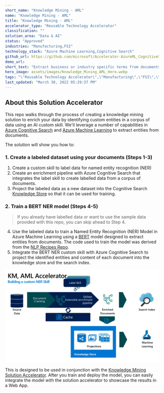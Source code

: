 ```yaml
---
short_name: "Knowledge Mining - AML"
name: "Knowledge Mining - AML"
title: "Knowledge Mining - AML"
accelerator_type: "Reusable Technology Accelerator"
classification: ""
solution_area: "Data & AI"
status: "Approved"
industries: "Manufacturing,FSI"
technology_stack: "Azure Machine Learning,Cognitive Search"
github_url: https://github.com/microsoft/Accelerator-AzureML_CognitiveSearch
demo_url: 
short_text: "Extract business or industry specific terms from documents, such as extracting medical terms from medical documents, legal terms from contracts, or part names from engineering documents"
hero_image: assets/images/Knowledge_Mining_AML_Hero.webp
tags: "\"Reusable Technology Accelerator\",\"Manufacturing\",\"FSI\",\"Azure Machine Learning\",\"Cognitive Search\""
last_updated: "March 30, 2022 05:29:37 PM"
---
```

## About this Solution Accelerator

This repo walks through the process of creating a knowledge mining solution to enrich your data by identifying custom entities in a corpus of data using an AI custom skill. We'll leverage a number of capabilities in [Azure Cognitive Search](https://azure.microsoft.com/en-us/services/search/) and [Azure Machine Learning](https://azure.microsoft.com/en-us/services/machine-learning/) to extract entities from documents.

The solution will show you how to:

### 1. Create a labeled dataset using your documents (Steps 1-3)

1. Create a custom skill to label data for named entity recognition (NER)
2. Create an enrichment pipeline with Azure Cognitive Search that integrates the label skill to create labelled data from a corpus of documents.
3. Project the labeled data as a new dataset into the Cognitive Search [Knowledge Store](https://docs.microsoft.com/azure/search/knowledge-store-concept-intro) so that it can be used for training.

### 2. Train a BERT NER model (Steps 4-5)

> If you already have labelled data or want to use the sample data provided with this repo, you can skip ahead to Step 4.
4. Use the labeled data to train a Named Entity Recognition (NER) Model in Azure Machine Learning using a [BERT](https://en.wikipedia.org/wiki/BERT_(language_model)) model designed to extract entities from documents. The code used to train the model was derived from the [NLP Recipes Repo](https://github.com/microsoft/nlp-recipes).
5. Integrate the BERT NER custom skill with Azure Cognitive Search to project the identified entities and content of each document into the knowledge store and the search index.

![indexing documents](../assets/images/Knowledge_Mining_AML_Hero.png)

This is designed to be used in conjunction with the [Knowledge Mining Solution Accelerator](Knowledge-Mining.html). After you train and deploy the model, you can easily integrate the model with the solution accelerator to showcase the results in a Web App.
